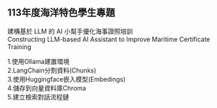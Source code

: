 ## 113年度海洋特色學生專題  
建構基於 LLM 的 AI 小幫手優化海事證照培訓  
Constructing LLM-based AI Assistant to Improve Maritime Certificate Training  

1.使用Ollama建置環境  
2.LangChain分割資料(Chunks)  
3.使用Huggingface嵌入模型(Embedings)  
4.儲存到向量資料庫Chroma  
5.建立檢索對話流程鏈  
